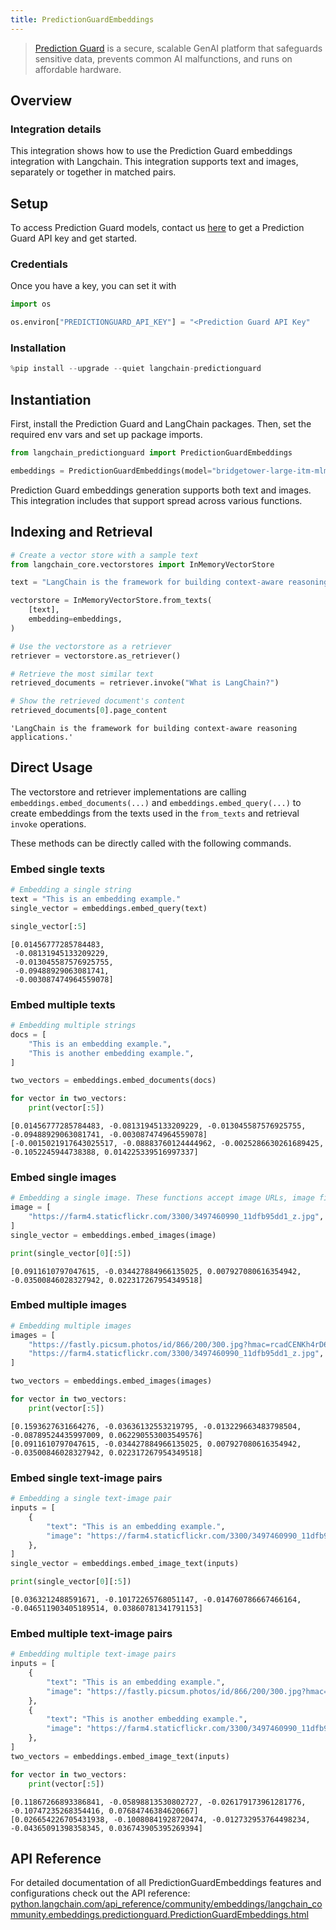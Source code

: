 ```yaml
---
title: PredictionGuardEmbeddings
---
```


>[Prediction Guard](https://predictionguard.com) is a secure, scalable GenAI platform that safeguards sensitive data, prevents common AI malfunctions, and runs on affordable hardware.

## Overview

### Integration details

This integration shows how to use the Prediction Guard embeddings integration with Langchain. This integration supports text and images, separately or together in matched pairs.

## Setup

To access Prediction Guard models, contact us [here](https://predictionguard.com/get-started) to get a Prediction Guard API key and get started.

### Credentials

Once you have a key, you can set it with

```python
import os

os.environ["PREDICTIONGUARD_API_KEY"] = "<Prediction Guard API Key"
```

### Installation

```python
%pip install --upgrade --quiet langchain-predictionguard
```

## Instantiation

First, install the Prediction Guard and LangChain packages. Then, set the required env vars and set up package imports.

```python
from langchain_predictionguard import PredictionGuardEmbeddings
```

```python
embeddings = PredictionGuardEmbeddings(model="bridgetower-large-itm-mlm-itc")
```

Prediction Guard embeddings generation supports both text and images. This integration includes that support spread across various functions.

## Indexing and Retrieval

```python
# Create a vector store with a sample text
from langchain_core.vectorstores import InMemoryVectorStore

text = "LangChain is the framework for building context-aware reasoning applications."

vectorstore = InMemoryVectorStore.from_texts(
    [text],
    embedding=embeddings,
)

# Use the vectorstore as a retriever
retriever = vectorstore.as_retriever()

# Retrieve the most similar text
retrieved_documents = retriever.invoke("What is LangChain?")

# Show the retrieved document's content
retrieved_documents[0].page_content
```

```output
'LangChain is the framework for building context-aware reasoning applications.'
```

## Direct Usage

The vectorstore and retriever implementations are calling `embeddings.embed_documents(...)` and `embeddings.embed_query(...)` to create embeddings from the texts used in the `from_texts` and retrieval `invoke` operations.

These methods can be directly called with the following commands.

### Embed single texts

```python
# Embedding a single string
text = "This is an embedding example."
single_vector = embeddings.embed_query(text)

single_vector[:5]
```

```output
[0.01456777285784483,
 -0.08131945133209229,
 -0.013045587576925755,
 -0.09488929063081741,
 -0.003087474964559078]
```

### Embed multiple texts

```python
# Embedding multiple strings
docs = [
    "This is an embedding example.",
    "This is another embedding example.",
]

two_vectors = embeddings.embed_documents(docs)

for vector in two_vectors:
    print(vector[:5])
```

```output
[0.01456777285784483, -0.08131945133209229, -0.013045587576925755, -0.09488929063081741, -0.003087474964559078]
[-0.0015021917643025517, -0.08883760124444962, -0.0025286630261689425, -0.1052245944738388, 0.014225339516997337]
```

### Embed single images

```python
# Embedding a single image. These functions accept image URLs, image files, data URIs, and base64 encoded strings.
image = [
    "https://farm4.staticflickr.com/3300/3497460990_11dfb95dd1_z.jpg",
]
single_vector = embeddings.embed_images(image)

print(single_vector[0][:5])
```

```output
[0.0911610797047615, -0.034427884966135025, 0.007927080616354942, -0.03500846028327942, 0.022317267954349518]
```

### Embed multiple images

```python
# Embedding multiple images
images = [
    "https://fastly.picsum.photos/id/866/200/300.jpg?hmac=rcadCENKh4rD6MAp6V_ma-AyWv641M4iiOpe1RyFHeI",
    "https://farm4.staticflickr.com/3300/3497460990_11dfb95dd1_z.jpg",
]

two_vectors = embeddings.embed_images(images)

for vector in two_vectors:
    print(vector[:5])
```

```output
[0.1593627631664276, -0.03636132553219795, -0.013229663483798504, -0.08789524435997009, 0.062290553003549576]
[0.0911610797047615, -0.034427884966135025, 0.007927080616354942, -0.03500846028327942, 0.022317267954349518]
```

### Embed single text-image pairs

```python
# Embedding a single text-image pair
inputs = [
    {
        "text": "This is an embedding example.",
        "image": "https://farm4.staticflickr.com/3300/3497460990_11dfb95dd1_z.jpg",
    },
]
single_vector = embeddings.embed_image_text(inputs)

print(single_vector[0][:5])
```

```output
[0.0363212488591671, -0.10172265768051147, -0.014760786667466164, -0.046511903405189514, 0.03860781341791153]
```

### Embed multiple text-image pairs

```python
# Embedding multiple text-image pairs
inputs = [
    {
        "text": "This is an embedding example.",
        "image": "https://fastly.picsum.photos/id/866/200/300.jpg?hmac=rcadCENKh4rD6MAp6V_ma-AyWv641M4iiOpe1RyFHeI",
    },
    {
        "text": "This is another embedding example.",
        "image": "https://farm4.staticflickr.com/3300/3497460990_11dfb95dd1_z.jpg",
    },
]
two_vectors = embeddings.embed_image_text(inputs)

for vector in two_vectors:
    print(vector[:5])
```

```output
[0.11867266893386841, -0.05898813530802727, -0.026179173961281776, -0.10747235268354416, 0.07684746384620667]
[0.026654226705431938, -0.10080841928720474, -0.012732953764498234, -0.04365091398358345, 0.036743905395269394]
```

## API Reference

For detailed documentation of all PredictionGuardEmbeddings features and configurations check out the API reference: [python.langchain.com/api_reference/community/embeddings/langchain_community.embeddings.predictionguard.PredictionGuardEmbeddings.html](https://python.langchain.com/api_reference/community/embeddings/langchain_community.embeddings.predictionguard.PredictionGuardEmbeddings.html)

